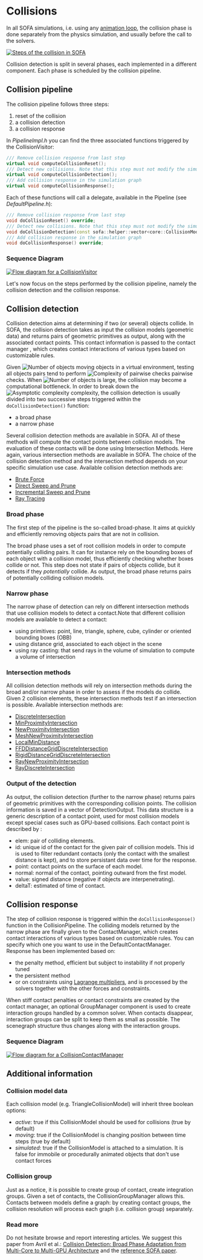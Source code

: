 Collisions
==========

In all SOFA simulations, i.e. using any [animation loop](https://www.sofa-framework.org/community/doc/main-principles/animationloop-and-visitors/), the collision phase is done separately from the physics simulation, and usually before the call to the solvers.

<a href="https://github.com/sofa-framework/doc/blob/master/images/collision/CollisionSteps.png?raw=true"><img src="https://github.com/sofa-framework/doc/blob/master/images/collision/CollisionSteps.png?raw=true" title="Steps of the collision in SOFA"/></a>

Collision detection is split in several phases, each implemented in a different component. Each phase is scheduled by the collision pipeline.


Collision pipeline
------------------

The collision pipeline follows three steps:

  1. reset of the collision
  2. a collision detection
  3. a collision response

In _PipelineImpl.h_ you can find the three associated functions triggered by the CollisionVisitor:
``` cpp
/// Remove collision response from last step
virtual void computeCollisionReset();
/// Detect new collisions. Note that this step must not modify the simulation graph
virtual void computeCollisionDetection();
/// Add collision response in the simulation graph
virtual void computeCollisionResponse();
```

Each of these functions will call a delegate, available in the Pipeline (see _DefaultPipeline.h_):
``` cpp
/// Remove collision response from last step
void doCollisionReset() override;
/// Detect new collisions. Note that this step must not modify the simulation graph
void doCollisionDetection(const sofa::helper::vector<core::CollisionModel*>& collisionModels) override;
/// Add collision response in the simulation graph
void doCollisionResponse() override;
```


### Sequence Diagram

<a href="https://github.com/sofa-framework/doc/blob/master/images/collision/CollisionVisitor.png?raw=true"><img src="https://github.com/sofa-framework/doc/blob/master/images/collision/CollisionVisitor.png?raw=true" title="Flow diagram for a CollisionVisitor"/></a>

Let's now focus on the steps performed by the collision pipeline, namely the collision detection and the collision response.





Collision detection
-------------------

Collision detection aims at determining if two (or several) objects collide. In SOFA, the collision detection takes as input the collision models (geometric data) and returns pairs of geometric primitives as output, along with the associated contact points. This contact information is passed to the contact manager , which creates contact interactions of various types based on customizable rules.

Given <img class="latex" src="https://latex.codecogs.com/png.latex?n" title="Number of objects" /> moving objects in a virtual environment, testing all objects pairs tend to perform <img class="latex" src="https://latex.codecogs.com/png.latex?n^2" title="Complexity of pairwise checks" /> pairwise checks. When <img class="latex" src="https://latex.codecogs.com/png.latex?n" title="Number of objects" /> is large, the collision may become a computational bottleneck. In order to break down the  <img class="latex" src="https://latex.codecogs.com/png.latex?\mathcal{O}(n^2)" title="Asymptotic complexity" /> complexity, the collision detection is usually divided into two successive steps triggered within the ```doCollisionDetection()``` function:

- a broad phase
- a narrow phase


Several collision detection methods are available in SOFA. All of these methods will compute the contact points between collision models. The evaluation of these contacts will be done using Intersection Methods. Here again, various intersection methods are available in SOFA. The choice of the collision detection method and the intersection method depends on your specific simulation use case.
Available collision detection methods are:

- [Brute Force](https://www.sofa-framework.org/community/doc/components/collision/detection-methods/brute-force)
- [Direct Sweep and Prune](https://www.sofa-framework.org/community/doc/components/collision/sweep-and-prune/)
- [Incremental Sweep and Prune](https://www.sofa-framework.org/community/doc/components/collision/sweep-and-prune-update/)
- [Ray Tracing](https://www.sofa-framework.org/community/doc/components/collision/detection-methods/ray-tracing)


### Broad phase

The first step of the pipeline is the so-called broad-phase. It aims at quickly and efficiently removing objects pairs that are not in collision.

The broad phase uses a set of root collision models in order to compute potentially colliding pairs. It can for instance rely on the bounding boxes of each object with a collision model, thus efficiently checking whether boxes collide or not. This step does not state if pairs of objects collide, but it detects if they *potentially* collide. As output, the broad phase returns pairs of potentially colliding collision models.


### Narrow phase

The narrow phase of detection can rely on different intersection methods that use collision models to detect a contact.Note that different collision models are available to detect a contact:

  - using primitives: point, line, triangle, sphere, cube, cylinder or oriented bounding boxes (OBB)
  - using distance grid, associated to each object in the scene
  - using ray casting: that send rays in the volume of simulation to compute a volume of intersection


### Intersection methods

All collision detection methods will rely on intersection methods during the broad and/or narrow phase in order to assess if the models do collide. Given 2 collision elements, these intersection methods test if an intersection is possible.
Available intersection methods are:

- [DiscreteIntersection](https://www.sofa-framework.org/community/doc/components/collision/intersection-methods/)
- [MinProximityIntersection](https://www.sofa-framework.org/community/doc/components/collision/intersection-methods/)
- [NewProximityIntersection](https://www.sofa-framework.org/community/doc/components/collision/intersection-methods/)
- [MeshNewProximityIntersection](https://www.sofa-framework.org/community/doc/components/collision/intersection-methods/)
- [LocalMinDistance](https://www.sofa-framework.org/community/doc/components/collision/intersection-methods/)
- [FFDDistanceGridDiscreteIntersection](https://www.sofa-framework.org/community/doc/components/collision/intersection-methods/)
- [RigidDistanceGridDiscreteIntersection](https://www.sofa-framework.org/community/doc/components/collision/intersection-methods/)
- [RayNewProximityIntersection](https://www.sofa-framework.org/community/doc/components/collision/intersection-methods/)
- [RayDiscreteIntersection](https://www.sofa-framework.org/community/doc/components/collision/intersection-methods/)


### Output of the detection

As output, the collision detection (further to the narrow phase) returns pairs of geometric primitives with the corresponding collision points. The collision information is saved in a vector of DetectionOutput. This data structure is a generic description of a contact point, used for most collision models except special cases such as GPU-based collisions.
Each contact point is described by :

- elem: pair of colliding elements.
- id: unique id of the contact for the given pair of collision models. This id is used to filter redundant contacts (only the contact with the smallest distance is kept), and to store persistant data over time for the response.
- point: contact points on the surface of each model.
- normal: normal of the contact, pointing outward from the first model.
- value: signed distance (negative if objects are interpenetrating).
- deltaT: estimated of time of contact.



Collision response
------------------

The step of collision response is triggered within the ```doCollisionResponse()``` function in the CollisionPipeline. The colliding models returned by the narrow phase are finally given to the ContactManager, which creates contact interactions of various types based on customizable rules. You can specify which one you want to use in the DefaultContactManager. Response has been implemented based on:

- the penalty method, efficient but subject to instability if not properly tuned
- the persistent method
- or on constraints using [Lagrange multipliers](https://www.sofa-framework.org/community/doc/simulation-principles/constraint/lagrange-constraint/), and is processed by the solvers together with the other forces and constraints.

When stiff contact penalties or contact constraints are created by the contact manager, an optional GroupManager component is used to create interaction groups handled by a common solver. When contacts disappear, interaction groups can be split to keep them as small as possible. The scenegraph structure thus changes along with the interaction groups.


### Sequence Diagram

<a href="https://github.com/sofa-framework/doc/blob/master/images/collision/CollisionContactManager.png?raw=true"><img src="https://github.com/sofa-framework/doc/blob/master/images/collision/CollisionContactManager.png?raw=true" title="Flow diagram for a CollisionContactManager"/></a>





Additional information
----------------------

### Collision model data

Each collision model (e.g. TriangleCollisionModel) will inherit three boolean options:

- _active_: true if this CollisionModel should be used for collisions (true by default)
- _moving_: true if the CollisionModel is changing position between time steps (true by default)
- _simulated_: true if the CollisionModel is attached to a simulation. It is false for immobile or procedurally animated objects that don't use contact forces

### Collision group

Just as a notice, it is possible to create group of contact, create integration groups. Given a set of contacts, the CollisionGroupManager allows this. Contacts between models define a graph: by creating contact groups, the collision resolution will process each graph (i.e. collision group) separately.


### Read more

Do not hesitate browse and report interesting articles.
We suggest this paper from Avril et al.: [Collision Detection: Broad Phase Adaptation from Multi-Core to Multi-GPU Architecture](https://hal.archives-ouvertes.fr/hal-01018759/ ) and the [reference SOFA paper](https://hal.inria.fr/hal-00681539/).